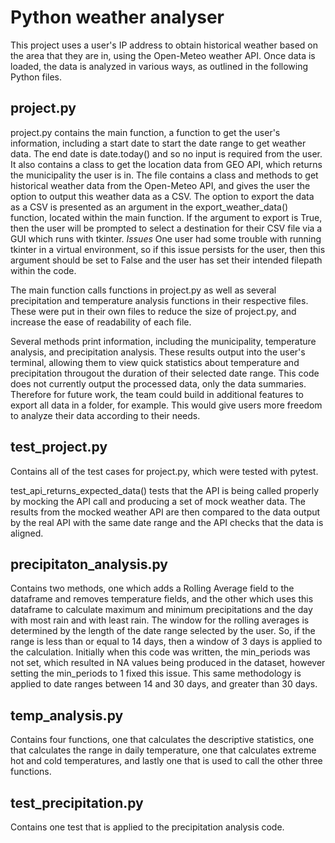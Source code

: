 # Python weather analyser
This project uses a user's IP address to obtain historical weather based on the area that they are in, using the Open-Meteo weather API. 
Once data is loaded, the data is analyzed in various ways, as outlined in the following Python files. 

## project.py
project.py contains the main function, a function to get the user's information, including a start date to start the date range to get weather data. The end date is date.today() and so no input is required from the user. It also contains a class to get the location data from GEO API, which returns the municipality the user is in. 
The file contains a class and methods to get historical weather data from the Open-Meteo API, and gives the user the option to output this weather data as a CSV. The option to export the data as a CSV is presented as an argument in the export_weather_data() function, located within the main function. If the argument to export is True, then the user will be prompted to select a destination for their CSV file via a GUI which runs with tkinter. 
*Issues*
One user had some trouble with running tkinter in a virtual environment, so if this issue persists for the user, then this argument should be set to False and the user has set their intended filepath within the code. 

The main function calls functions in project.py as well as several precipitation and temperature analysis functions in their respective files. These were put in their own files to reduce the size of project.py, and increase the ease of readability of each file. 

Several methods print information, including the municipality, temperature analysis, and precipitation analysis. These results output into the user's terminal, allowing them to view quick statistics about temperature and precipitation througout the duration of their selected date range. This code does not currently output the processed data, only the data summaries. Therefore for future work, the team could build in additional features to export all data in a folder, for example. This would give users more freedom to analyze their data according to their needs. 

## test_project.py
Contains all of the test cases for project.py, which were tested with pytest.

test_api_returns_expected_data() tests that the API is being called properly by mocking the API call and producing a set of mock weather data. The results from the mocked weather API are then compared to the data output by the real API with the same date range and the API checks that the data is aligned.

## precipitaton_analysis.py
Contains two methods, one which adds a Rolling Average field to the dataframe and removes temperature fields, and the other which uses this dataframe to calculate maximum and minimum precipitations and the day with most rain and with least rain. 
The window for the rolling averages is determined by the length of the date range selected by the user. So, if the range is less than or equal to 14 days, then a window of 3 days is applied to the calculation. 
Initially when this code was written, the min_periods was not set, which resulted in NA values being produced in the dataset, however setting the min_periods to 1 fixed this issue. This same methodology is applied to date ranges between 14 and 30 days, and greater than 30 days. 

## temp_analysis.py
Contains four functions, one that calculates the descriptive statistics, one that calculates the range in daily temperature, one that calculates extreme hot and cold temperatures, and lastly one that is used to call the other three functions.

## test_precipitation.py
Contains one test that is applied to the precipitation analysis code. 




